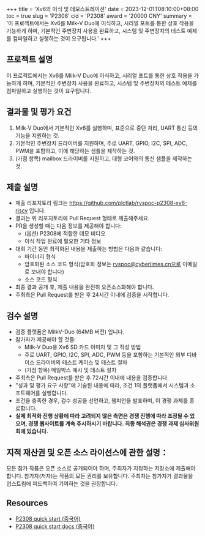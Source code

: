 +++
title = 'Xv6의 이식 및 데모스트레이션'
date = 2023-12-01T08:10:00+08:00
toc = true
slug = 'P2308'
cid = 'P2308'
award = '20000 CNY'
summary = '이 프로젝트에서는 Xv6를 Milk-V Duo에 이식하고, 시리얼 포트를 통한 상호 작용을 가능하게 하며, 기본적인 주변장치 사용을 완료하고, 시스템 및 주변장치의 테스트 예제를 컴파일하고 실행하는 것이 요구됩니다.'
+++

## 프로젝트 설명

이 프로젝트에서는 Xv6를 Milk-V Duo에 이식하고, 시리얼 포트를 통한 상호 작용을 가능하게 하며, 기본적인 주변장치 사용을 완료하고, 시스템 및 주변장치의 테스트 예제를 컴파일하고 실행하는 것이 요구됩니다.

## 결과물 및 평가 요건

1. Milk-V Duo에서 기본적인 Xv6를 실행하며, 표준으로 중단 처리, UART 통신 등의 기능을 지원하는 것.
2. 기본적인 주변장치 드라이버를 지원하며, 주로 UART, GPIO, I2C, SPI, ADC, PWM을 포함하고, 이에 해당하는 샘플을 제작하는 것.
3. (가점 항목) mailbox 드라이버를 지원하고, 대형 코어와의 통신 샘플을 제작하는 것.

## 제출 설명

- 제출 리포지토리 링크는 https://github.com/plctlab/rvspoc-p2308-xv6-riscv 입니다.
- 결과는 위 리포지토리에 Pull Request 형태로 제출해주세요.
- PR을 생성할 때는 다음 정보를 제공해야 합니다:
  - (옵션) P2308에 적합한 데모 비디오
  - 이식 작업 완료에 필요한 기타 정보
- 대회 기간 동안 최적화된 내용을 제출하는 방법은 다음과 같습니다:
  - 바이너리 형식
  - 암호화된 소스 코드 형식(암호화 정보는 rvspoc@cyberlimes.cn으로 이메일로 보내야 합니다)
  - 소스 코드 형식
- 최종 결과 공개 후, 제출 내용을 완전히 오픈소스화해야 합니다.
- 주최측은 Pull Request를 받은 후 24시간 이내에 검증을 시작합니다.

## 검수 설명

- 검증 플랫폼은 MilkV-Duo (64MB 버전) 입니다.
- 참가자가 제공해야 할 것들:
  - Milk-V Duo용 Xv6 SD 카드 이미지 및 그 작성 방법
  - 주로 UART, GPIO, I2C, SPI, ADC, PWM 등을 포함하는 기본적인 외부 디바이스 드라이버의 테스트 케이스 및 테스트 절차
  - (가점 항목) 메일박스 예시 및 테스트 절차
- 주최측은 Pull Request를 받은 후 72시간 이내에 내용을 검증합니다.
- "성과 및 평가 요구 사항"에 기술된 내용에 따라, 조건 1의 플랫폼에서 시스템과 소프트웨어를 실행합니다.
- 조건을 충족한 경우, 검수 성공을 선언하고, 챔피언을 발표하며, 이 경쟁 과제를 종료합니다.
- **실제 최적화 진행 상황에 따라 고려되지 않은 측면은 경쟁 진행에 따라 조정될 수 있으며, 경쟁 웹사이트를 계속 주시하시기 바랍니다. 최종 해석권은 경쟁 과제 심사위원회에 있습니다.**

## 지적 재산권 및 오픈 소스 라이선스에 관한 설명：

모든 참가 작품은 오픈 소스로 공개되어야 하며, 주최자가 지정하는 저장소에 제출해야 합니다. 참가자(저자)는 작품의 모든 권리를 보유합니다. 주최자는 참가자가 결과물을 업스트림에 피드백하여 기여하는 것을 권장합니다.

## Resources

- [P2308 quick start (중국어)](https://www.bilibili.com/video/BV1794y1T7A2/)
- [P2308 quick start docs (중국어)](https://github.com/plctlab/rvspoc/blob/main/Docs/P2308/P2308.md)
